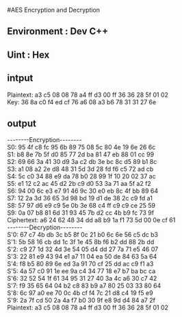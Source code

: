 #AES Encryption and Decryption
## Environment : Dev C++
## Uint : Hex

## intput
<AES Encryption>
Plaintext: a3 c5 08 08 78 a4 ff d3 00 ff 36 36 28 5f 01 02<br>
Key: 36 8a c0 f4 ed cf 76 a6 08 a3 b6 78 31 31 27 6e<br>
  
## output
--------Encryption--------<br>
S0: 95 4f c8 fc 95 6b 89 75 08 5c 80 4e 19 6e 26 6c<br>
S1: b8 8e 7b 5f d0 85 77 2d ba 81 47 eb 88 01 cc 99<br>
S2: 69 66 3a 41 30 d9 3a c2 db 3e bc 8c d5 89 b1 8c<br>
S3: a1 08 a2 2e d8 48 31 5d 3d 28 fd f6 c5 72 ad cb<br>
S4: 5c c0 34 88 e9 da 78 b0 28 99 1f 10 20 02 37 ac<br>
S5: e1 12 c2 ac 45 d2 2b c9 d0 53 3a 71 aa 5f a2 f2<br>
S6: 94 00 6c e3 e7 91 46 9c 30 e0 eb 8c 4f bb 89 64<br>
S7: 12 2a 3d 36 65 3d 98 bd 19 d1 de 38 2c c9 fd a1<br>
S8: 57 97 d6 e9 c9 5e 0b 3e 68 c4 ff c9 c9 ce 25 59<br>
S9: 0a 07 b8 81 6d 31 93 45 7b d2 cc 4b b9 fc 73 9f<br>
Ciphertext: a6 24 62 48 34 dd a8 b9 1a f1 73 5d 00 0e cf 61<br>
--------Decryption--------<br>
S'0: 67 c7 4b db 3c b5 8f 0c 21 b0 6c 6e 56 c5 dc b3<br>
S'1: 5b 58 16 cb dd 1c 3f 1e 45 8b f6 b2 dd 88 2b dd<br>
S'2: c9 27 1d 32 4d 3e 54 05 d4 dd 27 7a 71 e5 46 07<br>
S'3: 22 81 e9 43 94 e1 a7 11 04 ea 50 de 84 63 5a 64<br>
S'4: f8 b5 80 89 6e ed 3a 91 70 cf 25 dd ac c9 f1 a3<br>
S'5: 4a 57 c0 91 1e ee 9a c4 34 77 18 e7 b7 ba bc ca<br>
S'6: 32 52 54 1f 61 34 95 31 27 40 3a 4c a6 30 c7 42<br>
S'7: f9 35 65 64 04 b2 c8 83 b9 a7 80 25 03 33 80 64<br>
S'8: 6c 97 a0 ee 70 0c 4b cf f4 7c 21 d8 c4 19 f5 e9<br>
S'9: 2a 7f cd 50 2a 4a f7 b0 30 9f e8 9d d4 84 a7 2f<br>
Plaintext: a3 c5 08 08 78 a4 ff d3 00 ff 36 36 28 5f 01 02<br>
